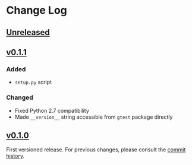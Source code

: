 # Change Log

## [Unreleased][unreleased]

## [v0.1.1][]

### Added

* `setup.py` script

### Changed

* Fixed Python 2.7 compatibility
* Made `__version__` string accessible from `gtest` package directly

## [v0.1.0][]

First versioned release. For previous changes, please consult the
[commit history](../../commits/master).

[unreleased]: ../../tree/develop
[v0.1.1]: ../../releases/tag/v0.1.1
[v0.1.0]: ../../releases/tag/v0.1.0
[README]: README.md

